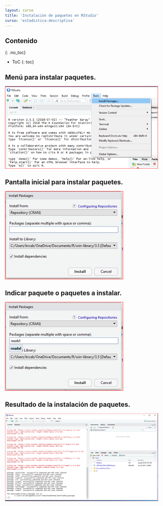 ```yaml
---
layout: curso
title: 'Instalación de paquetes en RStudio'
curso: 'estadistica-descriptiva'
---
```



## Contenido
{: .no_toc}

* ToC
{: toc}

## Menú para instalar paquetes.

![Carpeta de trabajo](./instalaPaquete/01_inicio_instalar_paquetes.PNG)

## Pantalla inicial para instalar paquetes.

![Carpeta de trabajo](./instalaPaquete/02_ventana_ini_instala_paquete.PNG)

## Indicar paquete o paquetes a instalar.

![Carpeta de trabajo](./instalaPaquete/03_escritura_paquete_instalar.PNG)

## Resultado de la instalación de paquetes.

![Carpeta de trabajo](./instalaPaquete/04_resultado_instalacion_paquete.PNG)

